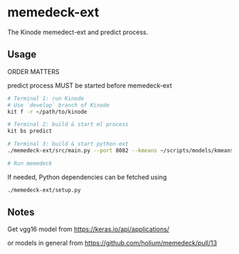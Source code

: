 # memedeck-ext

The Kinode memedect-ext and predict process.

## Usage

ORDER MATTERS

predict process MUST be started before memedeck-ext

```bash
# Terminal 1: run Kinode
# Use `develop` branch of Kinode
kit f -r ~/path/to/kinode

# Terminal 2: build & start ml process
kit bs predict

# Terminal 3: build & start python-ext
./memedeck-ext/src/main.py --port 8082 --kmeans ~/scripts/models/kmeans_model_500_4.bin --pca ~/scripts/models/pca_model_500_4.bin --cluster-to-template-ids ~/scripts/models/cluster_to_template_ids.bin --vgg16 ~/scripts/models/vgg16_2.keras

# Run memedeck
```

If needed, Python dependencies can be fetched using

```bash
./memedeck-ext/setup.py
```

## Notes

Get vgg16 model from https://keras.io/api/applications/

or models in general from https://github.com/holium/memedeck/pull/13
